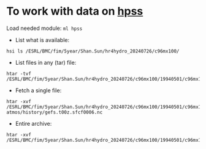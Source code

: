 # To work with data on [hpss](https://docs.rdhpcs.noaa.gov/data/nescc_hpss.html#nescc-hpss-data-structure)

Load needed module: `ml hpss`

- List what is available:
```
hsi ls /ESRL/BMC/fim/5year/Shan.Sun/hr4hydro_20240726/c96mx100/
```

- List files in any (tar) file:
```
htar -tvf /ESRL/BMC/fim/5year/Shan.Sun/hr4hydro_20240726/c96mx100/19940501/c96mx100_atm_raw_sfcf_19940501.tar
```

- Fetch a single file:
```
htar -xvf /ESRL/BMC/fim/5year/Shan.Sun/hr4hydro_20240726/c96mx100/19940501/c96mx100_atm_raw_sfcf_19940501.tar atmos/history/gefs.t00z.sfcf0006.nc
```

- Entire archive:
```
htar -xvf /ESRL/BMC/fim/5year/Shan.Sun/hr4hydro_20240726/c96mx100/19940501/c96mx100_atm_raw_sfcf_19940501.tar
```

